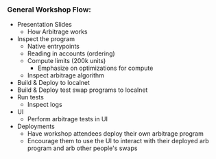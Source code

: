### General Workshop Flow:

- Presentation Slides
  - How Arbitrage works
- Inspect the program
  - Native entrypoints
  - Reading in accounts (ordering)
  - Compute limits (200k units)
    - Emphasize on optimizations for compute
  - Inspect arbitrage algorithm
- Build & Deploy to localnet
- Build & Deploy test swap programs to localnet
- Run tests
  - Inspect logs
- UI
  - Perform arbitrage tests in UI
- Deployments
  - Have workshop attendees deploy their own arbitrage program
  - Encourage them to use the UI to interact with their deployed arb program and arb other people's swaps
